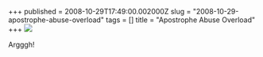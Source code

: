 +++
published = 2008-10-29T17:49:00.002000Z
slug = "2008-10-29-apostrophe-abuse-overload"
tags = []
title = "Apostrophe Abuse Overload"
+++
[![](../images/thumbnails/2008-10-29-apostrophe-abuse-overload-34pe0ax.jpg)](../images/2008-10-29-apostrophe-abuse-overload-34pe0ax.jpg)  
  
Argggh!
